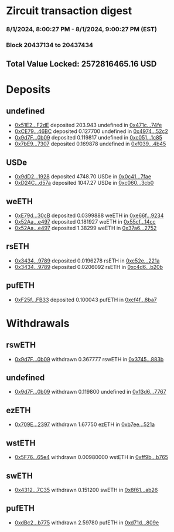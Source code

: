 # Zircuit transaction digest
### 8/1/2024, 8:00:27 PM - 8/1/2024, 9:00:27 PM (EST)
### Block 20437134 to 20437434

## Total Value Locked: 2572816465.16 USD

# Deposits
## undefined
- [0x51E2...F2dE](https://etherscan.io/address/0x51E2Ec5642b995f97d60e75Ae11A587aD81aF2dE) deposited 203.943 undefined in [0x471c...74fe](https://etherscan.io/tx/0x51E2Ec5642b995f97d60e75Ae11A587aD81aF2dE)
- [0xCE79...46BC](https://etherscan.io/address/0xCE7932EE9C57B20d5F7729c26D7FE08d444d46BC) deposited 0.127700 undefined in [0x4974...52c2](https://etherscan.io/tx/0xCE7932EE9C57B20d5F7729c26D7FE08d444d46BC)
- [0x9d7F...0b09](https://etherscan.io/address/0x9d7FB3F7a14331842C99B2044a79bDeB7b360b09) deposited 0.119817 undefined in [0xc051...1c85](https://etherscan.io/tx/0x9d7FB3F7a14331842C99B2044a79bDeB7b360b09)
- [0x7bE9...7307](https://etherscan.io/address/0x7bE9834665A6020e23F0C639627043d3777f7307) deposited 0.169878 undefined in [0xf039...4b45](https://etherscan.io/tx/0x7bE9834665A6020e23F0C639627043d3777f7307)
## USDe
- [0x9dD2...1928](https://etherscan.io/address/0x9dD2df36933a3047A6B149D58c7FF7b37ad81928) deposited 4748.70 USDe in [0x0c41...7fae](https://etherscan.io/tx/0x9dD2df36933a3047A6B149D58c7FF7b37ad81928)
- [0xD24C...d57a](https://etherscan.io/address/0xD24Cfe2d0fa81369ca6291c28ac5426e16B6d57a) deposited 1047.27 USDe in [0xc060...3cb0](https://etherscan.io/tx/0xD24Cfe2d0fa81369ca6291c28ac5426e16B6d57a)
## weETH
- [0xE79d...30cB](https://etherscan.io/address/0xE79ddfc19328febC9E0d363756818f500fa230cB) deposited 0.0399888 weETH in [0xe66f...9234](https://etherscan.io/tx/0xE79ddfc19328febC9E0d363756818f500fa230cB)
- [0x52Aa...e497](https://etherscan.io/address/0x52Aa899454998Be5b000Ad077a46Bbe360F4e497) deposited 0.181927 weETH in [0x55cf...14cc](https://etherscan.io/tx/0x52Aa899454998Be5b000Ad077a46Bbe360F4e497)
- [0x52Aa...e497](https://etherscan.io/address/0x52Aa899454998Be5b000Ad077a46Bbe360F4e497) deposited 1.38299 weETH in [0x37a6...2752](https://etherscan.io/tx/0x52Aa899454998Be5b000Ad077a46Bbe360F4e497)
## rsETH
- [0x3434...9789](https://etherscan.io/address/0x34349c5569e7B846c3558961552D2202760A9789) deposited 0.0196278 rsETH in [0xc52e...221a](https://etherscan.io/tx/0x34349c5569e7B846c3558961552D2202760A9789)
- [0x3434...9789](https://etherscan.io/address/0x34349c5569e7B846c3558961552D2202760A9789) deposited 0.0206092 rsETH in [0xc4d6...b20b](https://etherscan.io/tx/0x34349c5569e7B846c3558961552D2202760A9789)
## pufETH
- [0xF25f...FB33](https://etherscan.io/address/0xF25f04FB8b94766c8143BBC71920Df298496FB33) deposited 0.100043 pufETH in [0xcf4f...8ba7](https://etherscan.io/tx/0xF25f04FB8b94766c8143BBC71920Df298496FB33)
# Withdrawals
## rswETH
- [0x9d7F...0b09](https://etherscan.io/address/0x9d7FB3F7a14331842C99B2044a79bDeB7b360b09) withdrawn 0.367777 rswETH in [0x3745...883b](https://etherscan.io/tx/0x9d7FB3F7a14331842C99B2044a79bDeB7b360b09)
## undefined
- [0x9d7F...0b09](https://etherscan.io/address/0x9d7FB3F7a14331842C99B2044a79bDeB7b360b09) withdrawn 0.119800 undefined in [0x13d6...7767](https://etherscan.io/tx/0x9d7FB3F7a14331842C99B2044a79bDeB7b360b09)
## ezETH
- [0x709E...2397](https://etherscan.io/address/0x709Ec8141680a4534c55A38Ce801dAC57dAa2397) withdrawn 1.67750 ezETH in [0xb7ee...521a](https://etherscan.io/tx/0x709Ec8141680a4534c55A38Ce801dAC57dAa2397)
## wstETH
- [0x5F76...65e4](https://etherscan.io/address/0x5F765b5f23b9a48Ef7a807B1bE623EfDd07865e4) withdrawn 0.00980000 wstETH in [0xff9b...b765](https://etherscan.io/tx/0x5F765b5f23b9a48Ef7a807B1bE623EfDd07865e4)
## swETH
- [0x4312...7C35](https://etherscan.io/address/0x431218728dFD9900bbD11741d29Fd6D64F047C35) withdrawn 0.151200 swETH in [0x8f61...ab26](https://etherscan.io/tx/0x431218728dFD9900bbD11741d29Fd6D64F047C35)
## pufETH
- [0xdBc2...b775](https://etherscan.io/address/0xdBc29d3672a0f06aAB7643405c027bd66e07b775) withdrawn 2.59780 pufETH in [0xd71d...809e](https://etherscan.io/tx/0xdBc29d3672a0f06aAB7643405c027bd66e07b775)
